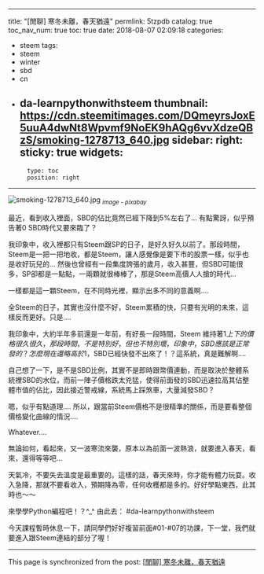 
---
title: "[閒聊] 寒冬未離，春天猶遠"
permlink: 5tzpdb
catalog: true
toc_nav_num: true
toc: true
date: 2018-08-07 02:09:18
categories:
- steem
tags:
- steem
- winter
- sbd
- cn
- da-learnpythonwithsteem
thumbnail: https://cdn.steemitimages.com/DQmeyrsJoxE5uuA4dwNt8Wpvmf9NoEK9hAQg6vvXdzeQBzS/smoking-1278713_640.jpg
sidebar:
    right:
        sticky: true
widgets:
    -
        type: toc
        position: right
---


![smoking-1278713_640.jpg](https://cdn.steemitimages.com/DQmeyrsJoxE5uuA4dwNt8Wpvmf9NoEK9hAQg6vvXdzeQBzS/smoking-1278713_640.jpg)
<sub>*image - pixabay*</sub>

最近，看到收入裡面，SBD的佔比竟然已經下降到5%左右了... 有點驚訝，似乎預告著0 SBD時代又要來臨了？

我印象中，收入裡都只有Steem跟SP的日子，是好久好久以前了。那段時間，Steem是一把一把地收，都是Steem，讓人感覺像是要下市的股票一樣，似乎也是收好玩兒的... 然後也曾經有一段集度誇張的歲月，收入甚豐，但SBD可能很多，SP卻都是一點點，一兩顆就很棒棒了，那是Steem高價人人搶的時代...

一樣都是這一顆Steem，在不同時光裡，顯示出多不同的意義啊.... 

全Steem的日子，其實也沒什麼不好，Steem累積的快，只要有光明的未來，這樣反而更好。只是....

我印象中，大約半年多前還是一年前，有好長一段時間，Steem 維持著$1上下的價格很久很久，那段時間，不是特別好，但也不特別壞，印象中，SBD應該是正常發的？怎麼現在還略高於$1，SBD已經快發不出來了！？這系統，真是難解啊.... 

自己想了一下，是不是SBD比例，其實不是即時跟幣價連動，而是取決於整體系統裡SBD的水位，而前一陣子價格跌太兇猛，使得前面發的SBD迅速拉高其佔整體市值的佔比，因此接近警戒線，系統馬上踩煞車，大量減發SBD？

嗯，似乎有點道理.... 所以，跟當前Steem價格不是很精準的關係，而是要看整個價格變化曲線的情況....

Whatever.... 

無論如何，看起來，又一波寒流來襲，原本以為前面一波熱浪，就要進入春天，看來，還得等等吧...

天氣冷，不要失去溫度是最重要的。這樣的話，春天來時，你才能有體力玩耍。收入急降，那就不要看收入，預期降為零，任何收穫都是多的。好好學點東西，此其時也～～

來學學Python編程吧！？^_^ 由此去： #da-learnpythonwithsteem

今天課程暫時休息一下，請同學們好好複習前面#01-#07的功課，下一堂，我們就要進入跟Steem連結的部分了喔！

- - -

This page is synchronized from the post: [[閒聊] 寒冬未離，春天猶遠](https://steemit.com/@deanliu/5tzpdb)
